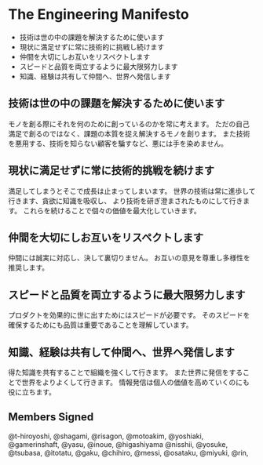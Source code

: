 # The Engineering Manifesto

* 技術は世の中の課題を解決するために使います
* 現状に満足せずに常に技術的に挑戦し続けます
* 仲間を大切にしお互いをリスペクトします
* スピードと品質を両立するように最大限努力します
* 知識、経験は共有して仲間へ、世界へ発信します

## 技術は世の中の課題を解決するために使います

モノを創る際にそれを何のために創っているのかを常に考えます。
ただの自己満足で創るのではなく、課題の本質を捉え解決するモノを創ります。
また技術を悪用する、技術を知らない顧客を騙すなど、悪には手を染めません。

## 現状に満足せずに常に技術的挑戦を続けます

満足してしまうとそこで成長は止まってしまいます。
世界の技術は常に進歩して行きます、貪欲に知識を吸収し、
より技術を研ぎ澄まされたものにして行きます。
これらを続けることで個々の価値を最大化していきます。

## 仲間を大切にしお互いをリスペクトします

仲間には誠実に対応し、決して裏切りません。
お互いの意見を尊重し多様性を推奨します。

## スピードと品質を両立するように最大限努力します

プロダクトを効果的に世に出すためにはスピードが必要です。
そのスピードを確保するためにも品質は重要であることを理解しています。

## 知識、経験は共有して仲間へ、世界へ発信します

得た知識を共有することで組織を強くして行きます。
また世界に発信をすることで世界をよりよくして行きます。
情報発信は個人の価値を高めていくのにも役に立ちます。

## Members Signed
@t-hiroyoshi,
@shagami,
@risagon,
@motoakim,
@yoshiaki,
@gamerinshaft,
@yasu,
@inoue,
@higashiyama
@nisshii,
@yosuke,
@tsubasa,
@itotatu,
@gaku,
@chihiro,
@messi,
@osataku,
@miyuki,
@rin,
